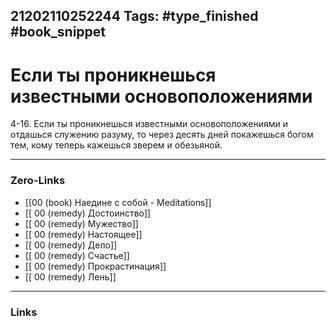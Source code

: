 21202110252244
Tags: #type_finished #book_snippet 
---
# Если ты проникнешься известными основоположениями

 4-16. Если ты проникнешься известными основоположениями и отдашься служению разуму, то через десять дней покажешься богом тем, кому теперь кажешься зверем и обезьяной. 

---
### Zero-Links
 - [[00 (book) Наедине с собой - Meditations]]
 - [[ 00 (remedy) Достоинство]]
 - [[ 00 (remedy) Мужество]]
 - [[ 00 (remedy) Настоящее]]
 - [[ 00 (remedy) Дело]]
 - [[ 00 (remedy) Счастье]]
 - [[ 00 (remedy) Прокрастинация]]
 - [[ 00 (remedy) Лень]]
---
### Links
